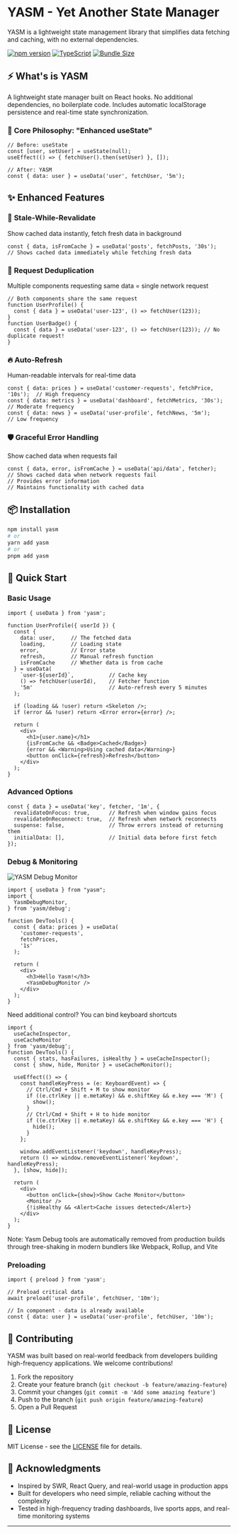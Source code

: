 # YASM - Yet Another State Manager

YASM is a lightweight state management library that simplifies data fetching and caching, with no external dependencies.

[![npm version](https://badge.fury.io/js/yasm.svg)](https://badge.fury.io/js/yasm)
[![TypeScript](https://img.shields.io/badge/%3C%2F%3E-TypeScript-%230074c1.svg)](http://www.typescriptlang.org/)
[![Bundle Size](https://img.shields.io/bundlephobia/minzip/yasm)](https://bundlephobia.com/package/yasm)

## ⚡ What's is YASM

A lightweight state manager built on React hooks. No additional dependencies, no boilerplate code. Includes automatic localStorage persistence and real-time state synchronization.

### 🎯 **Core Philosophy: "Enhanced useState"**

```tsx
// Before: useState
const [user, setUser] = useState(null);
useEffect(() => { fetchUser().then(setUser) }, []);

// After: YASM
const { data: user } = useData('user', fetchUser, '5m');
```

## ✨ **Enhanced Features**

### 🔄 **Stale-While-Revalidate**
Show cached data instantly, fetch fresh data in background
```tsx
const { data, isFromCache } = useData('posts', fetchPosts, '30s');
// Shows cached data immediately while fetching fresh data
```

### 🎯 **Request Deduplication**
Multiple components requesting same data = single network request
```tsx
// Both components share the same request
function UserProfile() {
  const { data } = useData('user-123', () => fetchUser(123));
}
function UserBadge() {
  const { data } = useData('user-123', () => fetchUser(123)); // No duplicate request!
}
```


### 🔥 **Auto-Refresh**
Human-readable intervals for real-time data
```tsx
const { data: prices } = useData('customer-requests', fetchPrice, '10s');  // High frequency
const { data: metrics } = useData('dashboard', fetchMetrics, '30s');  // Moderate frequency
const { data: news } = useData('user-profile', fetchNews, '5m');           // Low frequency
```

### 🛡️ **Graceful Error Handling**
Show cached data when requests fail
```tsx
const { data, error, isFromCache } = useData('api/data', fetcher);
// Shows cached data when network requests fail
// Provides error information
// Maintains functionality with cached data
```



## 📦 **Installation**

```bash
npm install yasm
# or
yarn add yasm
# or
pnpm add yasm
```

## 🚀 **Quick Start**

### Basic Usage
```tsx
import { useData } from 'yasm';

function UserProfile({ userId }) {
  const { 
    data: user,     // The fetched data
    loading,        // Loading state
    error,          // Error state  
    refresh,        // Manual refresh function
    isFromCache     // Whether data is from cache
  } = useData(
    `user-${userId}`,           // Cache key
    () => fetchUser(userId),    // Fetcher function
    '5m'                        // Auto-refresh every 5 minutes
  );

  if (loading && !user) return <Skeleton />;
  if (error && !user) return <Error error={error} />;
  
  return (
    <div>
      <h1>{user.name}</h1>
      {isFromCache && <Badge>Cached</Badge>}
      {error && <Warning>Using cached data</Warning>}
      <button onClick={refresh}>Refresh</button>
    </div>
  );
}
```

### Advanced Options
```tsx
const { data } = useData('key', fetcher, '1m', {
  revalidateOnFocus: true,      // Refresh when window gains focus
  revalidateOnReconnect: true,  // Refresh when network reconnects
  suspense: false,              // Throw errors instead of returning them
  initialData: [],              // Initial data before first fetch
});
```


### Debug & Monitoring
![YASM Debug Monitor](monitor.gif)

```tsx
import { useData } from "yasm";
import { 
  YasmDebugMonitor, 
} from 'yasm/debug';

function DevTools() {
  const { data: prices } = useData(
    'customer-requests',
    fetchPrices,
    '1s'
  );

  return (
    <div>
      <h3>Hello Yasm!</h3>
      <YasmDebugMonitor />
    </div>
  );
}
```

Need additional control? You can bind keyboard shortcuts

```tsx
import { 
  useCacheInspector,
  useCacheMonitor 
} from 'yasm/debug';
function DevTools() {
  const { stats, hasFailures, isHealthy } = useCacheInspector();
  const { show, hide, Monitor } = useCacheMonitor();

  useEffect(() => {
    const handleKeyPress = (e: KeyboardEvent) => {
      // Ctrl/Cmd + Shift + M to show monitor
      if ((e.ctrlKey || e.metaKey) && e.shiftKey && e.key === 'M') {
        show();
      }
      // Ctrl/Cmd + Shift + H to hide monitor
      if ((e.ctrlKey || e.metaKey) && e.shiftKey && e.key === 'H') {
        hide();
      }
    };

    window.addEventListener('keydown', handleKeyPress);
    return () => window.removeEventListener('keydown', handleKeyPress);
  }, [show, hide]);

  return (
    <div>
      <button onClick={show}>Show Cache Monitor</button>
      <Monitor />
      {!isHealthy && <Alert>Cache issues detected</Alert>}
    </div>
  );
}
```
Note: Yasm Debug tools are automatically removed from production builds through tree-shaking in modern bundlers like Webpack, Rollup, and Vite

### Preloading
```tsx
import { preload } from 'yasm';

// Preload critical data
await preload('user-profile', fetchUser, '10m');

// In component - data is already available
const { data: user } = useData('user-profile', fetchUser, '10m');
```


## 🤝 **Contributing**

YASM was built based on real-world feedback from developers building high-frequency applications. We welcome contributions!

1. Fork the repository
2. Create your feature branch (`git checkout -b feature/amazing-feature`)
3. Commit your changes (`git commit -m 'Add some amazing feature'`)
4. Push to the branch (`git push origin feature/amazing-feature`)
5. Open a Pull Request

## 📄 **License**

MIT License - see the [LICENSE](LICENSE) file for details.

## 🙏 **Acknowledgments**

- Inspired by SWR, React Query, and real-world usage in production apps
- Built for developers who need simple, reliable caching without the complexity
- Tested in high-frequency trading dashboards, live sports apps, and real-time monitoring systems

---
